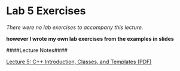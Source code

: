 Lab 5 Exercises
==========================

*There were no lab exercises to accompany this lecture.*

**however I wrote my own lab exercises from the examples in slides**


####Lecture Notes####

[Lecture 5: C++ Introduction, Classes, and Templates (PDF)](http://ocw.mit.edu/courses/electrical-engineering-and-computer-science/6-s096-introduction-to-c-and-c-january-iap-2013/lectures-and-assignments/c-introduction-classes-and-templates/MIT6_S096_IAP13_lec5.pdf)
